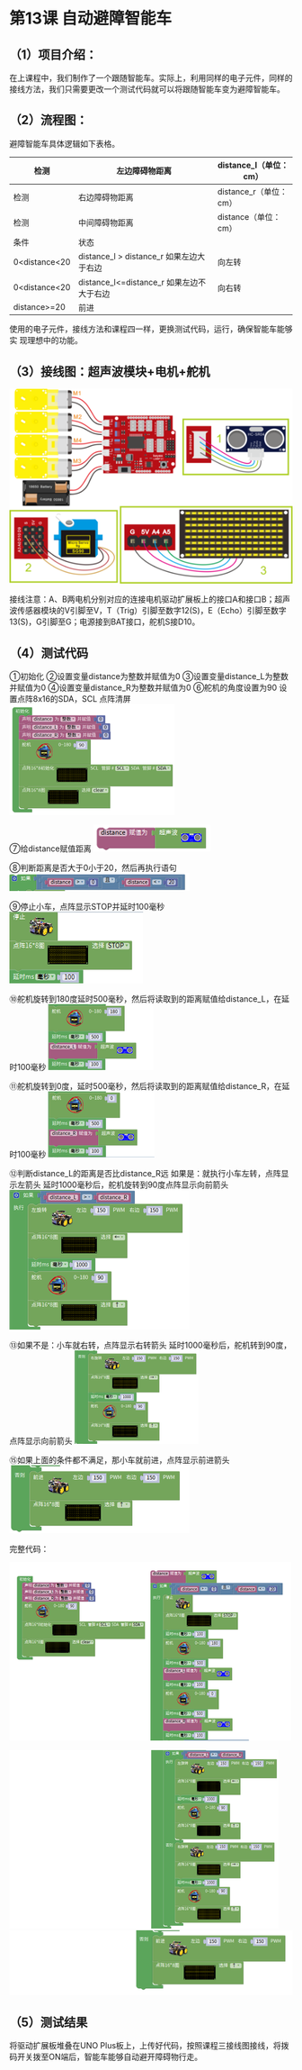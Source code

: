 


# 第13课 自动避障智能车

## （1）项目介绍：

在上课程中，我们制作了一个跟随智能车。实际上，利用同样的电子元件，同样的接线方法，我们只需要更改一个测试代码就可以将跟随智能车变为避障智能车。

## （2）流程图：

避障智能车具体逻辑如下表格。










|检测|左边障碍物距离|distance_l（单位：cm）|
|-|-|-|
|检测|右边障碍物距离|distance_r（单位：cm）|
|检测|中间障碍物距离|distance（单位：cm）|
|条件|状态||
|0<distance<20|distance_l > distance_r 如果左边大于右边|向左转|
|0<distance<20|distance_l<=distance_r 如果左边不大于右边|向右转|
|distance>=20|前进|



使用的电子元件，接线方法和课程四一样，更换测试代码，运行，确保智能车能够实
现理想中的功能。

## （3）接线图：超声波模块+电机+舵机

![](../../media/215a5be930f33fe82c80ecbfde28459e.png)

接线注意：A、B两电机分别对应的连接电机驱动扩展板上的接口A和接口B；超声波传感器模块的V引脚至V，T（Trig）引脚至数字12(S)，E（Echo）引脚至数字13(S)，G引脚至G；电源接到BAT接口，舵机S接D10。

## （4）测试代码






①初始化
②设置变量distance为整数并赋值为0
③设置变量distance_L为整数并赋值为0 ④设置变量distance_R为整数并赋值为0 ⑥舵机的角度设置为90 设置点阵8x16的SDA，SCL 点阵清屏
![](../../media/2a5808dcdd040c441b7b4965bf528be6.png)

⑦给distance赋值距离
![](../../media/f703feab89af1f548e80d99877ccd55a.png)

⑧判断距离是否大于0小于20，然后再执行语句
![](../../media/c3f3e5ad09845d9468b0316e25b64ab0.png)

⑨停止小车，点阵显示STOP并延时100毫秒
![](../../media/c463cbcc77d8b1c861fd688d9efd856b.png)

⑩舵机旋转到180度延时500毫秒，然后将读取到的距离赋值给distance_L，在延时100毫秒
![](../../media/e1b81c88b7d93c54fdf83b44cb7ed8fe.png)

⑪舵机旋转到0度，延时500毫秒，然后将读取到的距离赋值给distance_R，在延时100毫秒
![](../../media/17d26090a9986f7e17ea3610f1d66585.png)

⑫判断distance_L的距离是否比distance_R远 如果是：就执行小车左转，点阵显示左箭头 延时1000毫秒后，舵机旋转到90度点阵显示向前箭头
![](../../media/0f98021dbf0a42048548a1a8f7a6a90f.png)

⑬如果不是：小车就右转，点阵显示右转箭头 延时1000毫秒后，舵机转到90度，点阵显示向前箭头
![](../../media/2014aa675afd65f2aeff7cc291ec34d9.png)

⑮如果上面的条件都不满足，那小车就前进，点阵显示前进箭头
![](../../media/f93208234a97985730cbc79a87d07093.png)



完整代码：

![](../../media/1e6a6d8d73d280c32bf588c808e26028.png)

![](../../media/e26dfbc772b0ded38f0deb5bf8edcacc.png)![](../../media/ebbf4aa16aa7985646b1f628f02892ff.png)

## （5）测试结果

将驱动扩展板堆叠在UNO Plus板上，上传好代码，按照课程三接线图接线，将拨码开关拨至ON端后，智能车能够自动避开障碍物行走。


